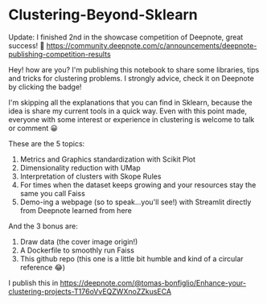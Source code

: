 # Clustering-Beyond-Sklearn

[<ProgressiveImage src="https://github.com/TBonfi/Clustering-Beyond-Sklearn/blob/main/notebook.ipynb">](/static/buttons/view-in-deepnote.svg)


Update: I finished 2nd in the showcase competition of Deepnote, great success! 🤩 https://community.deepnote.com/c/announcements/deepnote-publishing-competition-results
  
Hey! how are you? I'm publishing this notebook to share some libraries, tips and tricks for clustering problems. I strongly advice, check it on Deepnote by clicking the badge!


I'm skipping all the explanations that you can find in Sklearn, because the idea is share my current tools in a quick way. Even with this point made, everyone with some interest or experience in clustering is welcome to talk or comment 😀

These are the 5 topics:
  1. Metrics and Graphics standardization with Scikit Plot
  2. Dimensionality reduction with UMap
  3. Interpretation of clusters with Skope Rules
  4. For times when the dataset keeps growing and your resources stay the same you call Faiss
  5. Demo-ing a webpage (so to speak...you'll see!) with Streamlit directly from Deepnote learned from here

And the 3 bonus are:

  1. Draw data (the cover image origin!)
  2. A Dockerfile to smoothly run Faiss 
  3. This github repo (this one is a little bit humble and kind of a circular reference 😂)


I publish this in https://deepnote.com/@tomas-bonfiglio/Enhance-your-clustering-projects-T176oVvEQZWXnoZZkusECA
